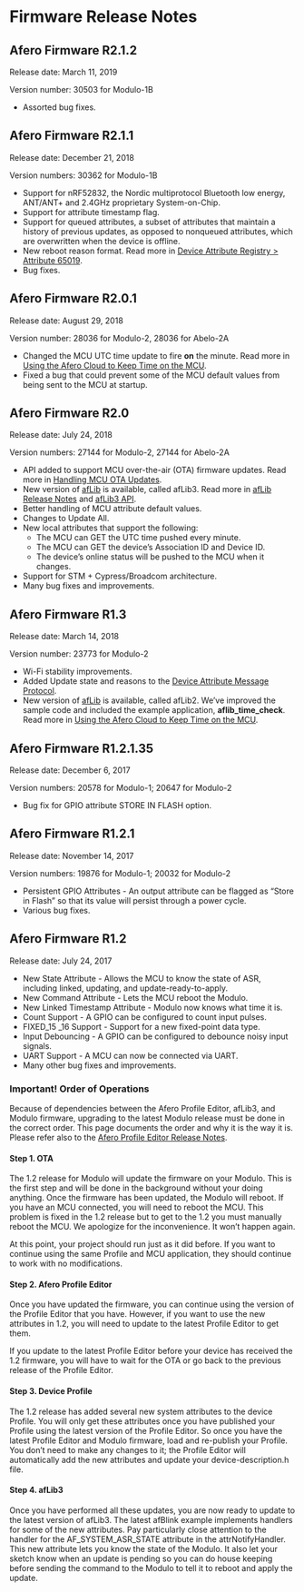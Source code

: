 # Firmware Release Notes

## Afero Firmware R2.1.2

Release date: March 11, 2019

Version number: 30503 for Modulo-1B

- Assorted bug fixes.

## Afero Firmware R2.1.1

Release date: December 21, 2018

Version numbers: 30362 for Modulo-1B

- Support for nRF52832, the Nordic multiprotocol Bluetooth low energy, ANT/ANT+ and 2.4GHz proprietary System-on-Chip.
- Support for attribute timestamp flag.
- Support for queued attributes, a subset of attributes that maintain a history of previous updates, as opposed to nonqueued attributes, which are overwritten when the device is offline.
- New reboot reason format. Read more in [Device Attribute Registry > Attribute 65019](/AttrRegistry#RebootReason).
- Bug fixes.

## Afero Firmware R2.0.1

Release date: August 29, 2018

Version number: 28036 for Modulo-2, 28036 for Abelo-2A

- Changed the MCU UTC time update to fire **on** the minute. Read more in [Using the Afero Cloud to Keep Time on the MCU](/SetMCUTime).
- Fixed a bug that could prevent some of the MCU default values from being sent to the MCU at startup.

## Afero Firmware R2.0

Release date: July 24, 2018

Version numbers: 27144 for Modulo-2, 27144 for Abelo-2A

- API added to support MCU over-the-air (OTA) firmware updates. Read more in [Handling MCU OTA Updates](/MCU_OTA).
- New version of [afLib](http://github.com/aferodeveloper/afLib) is available, called afLib3. Read more in [afLib Release Notes](/RelNotes-afLib) and [afLib3 API](/API-afLib).
- Better handling of MCU attribute default values.
- Changes to Update All.
- New local attributes that support the following:
  - The MCU can GET the UTC time pushed every minute.
  - The MCU can GET the device’s Association ID and Device ID.
  - The device’s online status will be pushed to the MCU when it changes.
- Support for STM + Cypress/Broadcom architecture.
- Many bug fixes and improvements.

## Afero Firmware R1.3

Release date: March 14, 2018

Version number: 23773 for Modulo-2

- Wi-Fi stability improvements.
- Added Update state and reasons to the [Device Attribute Message Protocol](/AttrMsgProtocol).
- New version of [afLib](http://github.com/aferodeveloper/afLib) is available, called afLib2. We’ve improved the sample code and included the example application, **aflib_time_check**. Read more in [Using the Afero Cloud to Keep Time on the MCU](/SetMCUTime).

## Afero Firmware R1.2.1.35

Release date: December 6, 2017

Version numbers: 20578 for Modulo-1; 20647 for Modulo-2

- Bug fix for GPIO attribute STORE IN FLASH option.

## Afero Firmware R1.2.1

Release date: November 14, 2017

Version numbers: 19876 for Modulo-1; 20032 for Modulo-2

- Persistent GPIO Attributes - An output attribute can be flagged as “Store in Flash” so that its value will persist through a power cycle.
- Various bug fixes.

## Afero Firmware R1.2

Release date: July 24, 2017

- New State Attribute - Allows the MCU to know the state of ASR, including linked, updating, and update-ready-to-apply.
- New Command Attribute - Lets the MCU reboot the Modulo.
- New Linked Timestamp Attribute - Modulo now knows what time it is.
- Count Support - A GPIO can be configured to count input pulses.
- FIXED_15 _16 Support - Support for a new fixed-point data type.
- Input Debouncing - A GPIO can be configured to debounce noisy input signals.
- UART Support - A MCU can now be connected via UART.
- Many other bug fixes and improvements.

### Important! Order of Operations

Because of dependencies between the Afero Profile Editor, afLib3, and Modulo firmware, upgrading to the latest Modulo release must be done in the correct order. This page documents the order and why it is the way it is. Please refer also to the [Afero Profile Editor Release Notes](/RelNotes-APE).

#### Step 1. OTA

The 1.2 release for Modulo will update the firmware on your Modulo. This is the first step and will be done in the background without your doing anything. Once the firmware has been updated, the Modulo will reboot. If you have an MCU connected, you will need to reboot the MCU. This problem is fixed in the 1.2 release but to get to the 1.2 you must manually reboot the MCU. We apologize for the inconvenience. It won’t happen again.

At this point, your project should run just as it did before. If you want to continue using the same Profile and MCU application, they should continue to work with no modifications.

#### Step 2. Afero Profile Editor

Once you have updated the firmware, you can continue using the version of the Profile Editor that you have. However, if you want to use the new attributes in 1.2, you will need to update to the latest Profile Editor to get them.

If you update to the latest Profile Editor before your device has received the 1.2 firmware, you will have to wait for the OTA or go back to the previous release of the Profile Editor.

#### Step 3. Device Profile

The 1.2 release has added several new system attributes to the device Profile. You will only get these attributes once you have published your Profile using the latest version of the Profile Editor. So once you have the latest Profile Editor and Modulo firmware, load and re-publish your Profile. You don’t need to make any changes to it; the Profile Editor will automatically add the new attributes and update your device-description.h file.

#### Step 4. afLib3

Once you have performed all these updates, you are now ready to update to the latest version of afLib3. The latest afBlink example implements handlers for some of the new attributes. Pay particularly close attention to the handler for the AF_SYSTEM_ASR_STATE attribute in the attrNotifyHandler. This new attribute lets you know the state of the Modulo. It also let your sketch know when an update is pending so you can do house keeping before sending the command to the Modulo to tell it to reboot and apply the update.